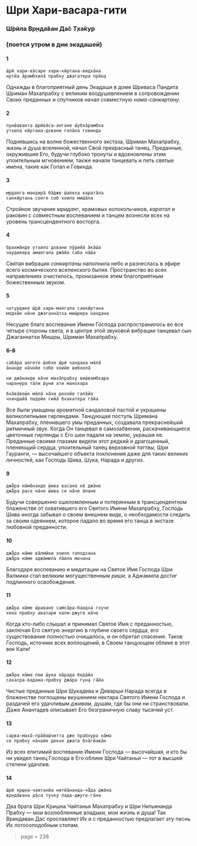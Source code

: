 # Шри Хари-васара-гити

### Ш́рӣла Вр̣нда̄ван Да̄с Т̣ха̄кур

### (поется утром в дни экадашей)

#### 1

    ш́рӣ хари-ва̄саре хари-кӣртана-видха̄на
    нр̣тйа а̄рамбхила̄ прабху джагатера пра̄н̣а

Однажды в благоприятный день Экадаши в доме Шриваса Пандита Шриман Махапрабху с великим воодушевлением в сопровождении Своих преданных и спутников начал совместную *нама-санкиртану*.

#### 2

    пун̣йаванта ш́рӣва̄са-ан̇гане ш́убха̄рамбха
    ут̣хила кӣртана-дхвани гопа̄ла говинда

Поднявшись на волне божественного экстаза, Шриман Махапрабху, жизнь и душа вселенной, начал Свой прекрасный танец. Преданные, окружившие Его, будучи глубоко тронуты и вдохновлены этим упоительным мгновением, также начали танцевать и петь святые имена, такие как Гопал и Говинда.

#### 3

    мр̣дан̇га мандира̄ ба̄дже ш́ан̇кха карата̄ла
    сан̇кӣртана сон̇ге соб хоило миш́а̄ла

Стройное звучание *мриданг*, храмовых колокольчиков, *каратал* и раковин с совместным воспеванием и танцем вознесли всех на уровень трансцендентного восторга.

#### 4

    брахма̄н̣д̣е ут̣хило дхвани пӯрийа̄ а̄ка̄ш́а
    чаудикера аман̇гала джа̄йа саба на̄ш́а

Святая вибрация *санкиртаны* наполнила небо и разнеслась в эфире всего космического вселенского бытия. Пространство во всех направлениях очистилось, пронизанное этим благоприятным божественным звуком.

#### 5

    чатурдике ш́рӣ хари-ман̇гала сан̇кӣртана
    модхйе на̄че джаганна̄тха миш́рера нандана

Несущее благо воспевание Имени Господа распространилось во все четыре стороны света, и в центре этой звуковой вибрации танцевал сын Джаганнатхи Мишры, Шриман Махапрабху.

#### 6–8

    саба̄ра ан̇гете ш́обхе ш́рӣ чандана ма̄ла̄
    а̄нанде на̄чойе собе хоийе вибхола̄

    ни джа̄нанде на̄че маха̄прабху виш́вамбхара
    чаран̣ера та̄ли ш́уни ати манохара

    бха̄ва̄веш́е ма̄ла̄ на̄хи рохойе гала̄йа
    чхин̣д̣ийа̄ под̣ойе гийа̄ бхакатера га̄йа

Все были умащены ароматной сандаловой пастой и украшены великолепными гирляндами. Танцующая поступь Шримана Махапрабху, пленившего умы преданных, создавала прекраснейший ритмичный звук. Когда Он танцевал в самозабвении, раскачивающиеся цветочные гирлянды с Его шеи падали на землю, украшая ее. Преданные своими глазами видели этот редкий и драгоценный, пленяющий сердца, упоительный танец верховной *таттвы*, Шри Гауранги, — высочайшего объекта поклонения даже для таких великих личностей, как Господь Шива, Шука, Нарада и других.

#### 9

    джа̄̐ра на̄ма̄нанде ш́ива васана на̄ джа̄не
    джа̄̐ра расе на̄че ш́ива се на̄че а̄пане

Будучи совершенно ошеломленным и потерянным в трансцендентном блаженстве от охватившего его Святого Имени Махапрабху, Господь Шива иногда забывал о своем внешнем виде, о необходимости следить за своим одеянием, которое падало во время его танца в экстазе любовной преданности.

#### 10

    джа̄̐ра на̄ме ва̄лмӣки хоило таподхана
    джа̄̐ра на̄ме аджа̄мила па̄ила мочана

Благодаря воспеванию и медитации на Святое Имя Господа Шри Валмики стал великим могущественным *риши*, а Аджамила достиг подлинного освобождения.

#### 11

    джа̄̐ра на̄ме ш́раване сам̇са̄ра-бандха гхуче
    хена прабху аватари кали-джуге на̄че

Когда кто-либо слышал и принимал Святое Имя с преданностью, заключая Его святую энергию в глубине своего сердца, его существование полностью очищалось, и он обретал спасение. Таков Господь, источник всех воплощений, в Своем танцующем облике в этот век Кали!

#### 12

    джа̄̐ра на̄ма лои ш́ука на̄рада бед̣а̄йа
    сахасра-вадана-прабху джа̄ра гун̣а га̄йа

Чистые преданные Шри Шукадева и Деварши Нарада всегда в блаженстве поглощены вкушением нектара Святого Имени Господа и раздачей его удачливым *дживам*, душам, где бы они ни странствовали. Даже Анантадев описывает Его безграничную славу тысячей уст.

#### 13

    сарва-маха̄-пра̄йаш́читта дже прабхура на̄ма
    се прабху на̄чайе декхе джата бха̄гйава̄н

Из всех епитимий воспевание Имени Господа — высочайшая, и кто бы ни увидел танец Господа в Его облике Шри Чайтаньи — тот в высшей степени удачлив.

#### 14

    ш́рӣ кр̣ш̣н̣а-чаитанйа нитйа̄нанда-ча̄̐да джа̄на
    вр̣нда̄вана да̄са тучху пада-джуге-га̄на

Два брата Шри Кришна Чайтанья Махапрабху и Шри Нитьянанда Прабху — мои возлюбленные владыки, мои жизнь и душа! Так Вриндаван Дас прославляет Их и с преданностью предлагает эту песнь Их лотосоподобным стопам.


> page = 238